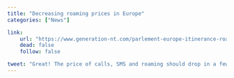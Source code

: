 ```yaml
---
title: "Decreasing roaming prices in Europe"
categories: ["News"]

link:
    url: "https://www.generation-nt.com/parlement-europe-itinerance-roaming-cout-plafond-actualite-1577681.html"
    dead: false
    follow: false

tweet: "Great! The price of calls, SMS and roaming should drop in a few months!"
---
```

